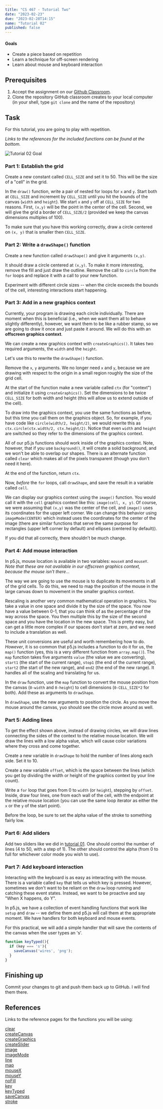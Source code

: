```yaml
---
title: "CS 467 - Tutorial Two"
date: "2023-02-23"
due: "2023-02-28T14:15"
name: "Tutorial 02"
published: false
---
```




#### Goals

- Create a piece based on repetition
- Learn a technique for off-screen rendering
- Learn about mouse and keyboard interaction



## Prerequisites


1. Accept the assignment on our [Github Classroom](https://classroom.github.com/a/ARp8PJei). 
1. Clone the repository GitHub classroom creates to your local computer (in your shell, type `git clone` and the name of the repository)



## Task

For this tutorial, you are going to play with repetition.

*Links to the references for the included functions can be found at the bottom.*

![Tutorial 02 Goal](../images/tutorials/tutorial02/tutorial02.png)

### Part 1: Establish the grid

Create a new constant called `CELL_SIZE` and set it to 50. This will be the size of a "cell" in the grid. 

In the `draw()` function, write a pair of nested for loops for `x` and `y`. Start both at `CELL_SIZE` and increment by `CELL_SIZE` until you hit the bounds of the canvas (`width` and `height`). We start `x` and `y` off at `CELL_SIZE` for two reasons. First, `(x,y)` will be the point in the center of the cell. Second, we will give the grid a border of `CELL_SIZE/2` (provided we keep the canvas dimensions multiples of 100).

To make sure that you have this working correctly, draw a circle centered on `(x, y)` that is smaller then `CELL_SIZE`. 

### Part 2: Write a `drawShape()` function

Create a new function called `drawShape()` and give it arguments `(x,y)`. 

It should draw a circle centered at `(x,y)`. To make it more interesting, remove the fill and just draw the outline. Remove the call to `circle` from the `for` loops and replace it with a call to your new function. 

Experiment with different circle sizes -- when the circle exceeds the bounds of the cell, interesting interactions start happening.

### Part 3: Add in a new graphics context

Currently, your program is drawing each circle individually. There are moment when this is beneficial (i.e., when we want them all to behave slightly differently), however, we want them to be like a rubber stamp, so we are going to draw it once and just paste it around. We will do this with an **offscreen graphics context**.

We can create a new graphics context with `createGraphics()`. It takes two required arguments, the `width` and the `height`. 

Let's use this to rewrite the `drawShape()` function. 

Remove the `x`, `y` arguments. We no longer need `x` and `y`, because we are drawing with respect to the origin in a small region roughly the size of the grid cell. 

At the start of the function make a new variable called `ctx` (for "context") and initialize it using `createGraphics()`.  Set the dimensions to be twice `CELL_SIZE` for both width and height (this will allow us to extend outside of the cell).

To draw into the graphics context, you use the same functions as before, but this time you call them on the graphics object. So, for example, if you have code like `circle(width/2, height/2)`, we would rewrite this as `ctx.circle(ctx.width/2, ctx.height/2)`. Notice that even `width` and `height` are switched so they refer to the dimensions of the graphics context. 

All of our p5.js functions should work inside of the graphics context. Note, however, that if you use `background()`, it will create a solid background, and we won't be able to overlap our shapes. There is an alternate function called `clear` which makes all of the pixels transparent (though you don't need it here).

At the end of the function, return `ctx`.


Now, *before* the `for` loops, call `drawShape`, and save the result in a variable called `cell`.


We can display our graphics context using the `image()` function. You would call it with the `cell` graphics context like this: `image(cell, x, y)`. Of course, we were assuming that `(x,y)` was the center of the cell, and `image()` uses its coordinates for the upper left corner. We can change this behavior using `imageMode(CENTER)` which instead uses the coordinates for the center of the image (there are similar functions that serve the same purpose for rectangles (upper left corner by default) and ellipses (centered by default)). 

If you did that all correctly, there shouldn't be much change. 


### Part 4: Add mouse interaction

In p5.js, mouse location is available in two variables: `mouseX` and `mouseY`. *Note that these are not available in our offscreen graphics context, because the mouse isn't there...*

The way we are going to use the mouse is to duplicate its movements in all of the grid cells. To do this, we need to map the position of the mouse in the large canvas down to movement in the smaller graphics context. 

Rescaling is another very common mathematical operation in graphics. You take a value in one space and divide it by the size of the space. You now have a value between 0-1, that you can think of as the percentage of the way across the space. You then multiple this by the size of the second space and you have the location in the new space. This is pretty easy, but can get a little more complex if our spaces don't start at zero, and we need to include a translation as well. 

These unit conversions are useful and worth remembering how to do. *However*, it is so common that p5.js includes a function to do it for us, the `map()` function (yes, this is a very different function from `array.map()`). The `map` function takes five arguments `value` (the value we are converting), `start1` (the start of the current range), `stop1` (the end of the current range), `start2` (the start of the new range), and `end2` (the end of the new range). It handles all of the scaling and translating for us.

In the `draw` function, use the `map` function to convert the mouse position from the canvas (`0-width` and `0-height`) to cell dimensions (`0-CELL_SIZE*2` for both). Add these as arguments to `drawShape`. 

In `drawShape`, use the new arguments to position the circle. As you move the mouse around the canvas, yuo should see the circle move around as well.

### Part 5: Adding lines

To get the effect shown above, instead of drawing circles, we will draw lines connecting the sides of the context to the relative mouse location. We will draw the lines with a low alpha value, which will cause color variations where they cross and come together. 

Create a new variable in `drawShape` to hold the number of lines along each side. Set it to 10.

Create a new variable `offset`, which is the space between the lines (which you get by dividing the width or height of the graphics context by your line count).

Write a `for` loop that goes from 0 to `width` (or `height`), stepping by `offset`. Inside, draw four lines, one from each wall of the cell, with the endpoint at the relative mouse location (you can use the same loop iterator as either the `x` or the `y` of the start point). 

Before the loop, be sure to set the alpha value of the stroke to something fairly low. 

### Part 6: Add sliders

Add two sliders like we did in [tutorial 01](./tutorial01-color). One should control the number of lines (4 to 50, with a step of 1). The other should control the alpha (from 0 to full for whichever color mode you wish to use).

### Part 7: Add keyboard interaction

Interacting with the keyboard is as easy as interacting with the mouse. There is a variable called `key` that tells us which key is pressed. However, sometimes we don't want to be reliant on the `draw` loop running and catching these event states. Instead, we want to be proactive and say "When X happens, do Y".

In p5.js, we have a collection of event handling functions that work like `setup` and `draw` -- we define them and p5.js will call them at the appropriate moment. We have handlers for both keyboard and mouse events. 

For this practical, we will add a simple handler that will save the contents of the canvas when the user types an 's'.

```javascript
function keyTyped(){
  if (key === 's'){
    saveCanvas('wires', 'png');
  }
}
```



## Finishing up

Commit your changes to git and push them back up to GitHub. I will find them there.

## References

Links to the reference pages for the functions you will be using:


[clear](https://p5js.org/reference/#/p5/clear)  
[createCanvas](https://p5js.org/reference/#/p5/createCanvas)  
[createGraphics](https://p5js.org/reference/#/p5/createGraphics)  
[createSlider](https://p5js.org/reference/#/p5/createSlider)  
[image](https://p5js.org/reference/#/p5/image)  
[imageMode](https://p5js.org/reference/#/p5/imageMode)  
[line](https://p5js.org/reference/#/p5/line)  
[map](https://p5js.org/reference/#/p5/map)  
[mouseX](https://p5js.org/reference/#/p5/mouseX)  
[mouseY](https://p5js.org/reference/#/p5/mouseY)  
[noFill](https://p5js.org/reference/#/p5/noFill)  
[key](https://p5js.org/reference/#/p5/key)  
[keyTyped](https://p5js.org/reference/#/p5/keyTyped)  
[saveCanvas](https://p5js.org/reference/#/p5/saveCanvas)  
[stroke](https://p5js.org/reference/#/p5/stroke)  


